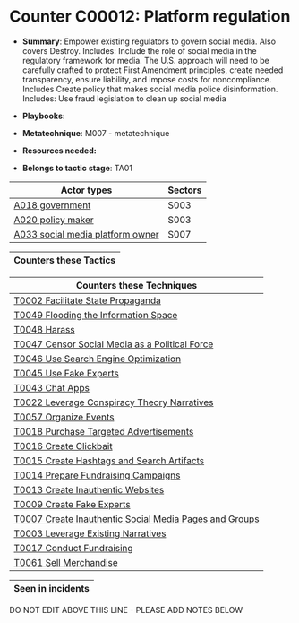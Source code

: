 # Counter C00012: Platform regulation

* **Summary**: Empower existing regulators to govern social media. Also covers Destroy.  Includes: Include the role of social media in the regulatory framework for media.  The U.S. approach will need to be carefully crafted to protect First Amendment principles, create needed transparency, ensure liability, and impose costs for noncompliance. Includes Create policy that makes social media police disinformation. Includes: Use fraud legislation to clean up social media

* **Playbooks**: 

* **Metatechnique**: M007 - metatechnique

* **Resources needed:** 

* **Belongs to tactic stage**: TA01


| Actor types | Sectors |
| ----------- | ------- |
| [A018 government ](../../generated_pages/actortypes/A018.md) | S003 |
| [A020 policy maker](../../generated_pages/actortypes/A020.md) | S003 |
| [A033 social media platform owner](../../generated_pages/actortypes/A033.md) | S007 |



| Counters these Tactics |
| ---------------------- |



| Counters these Techniques |
| ------------------------- |
| [T0002 Facilitate State Propaganda](../../generated_pages/techniques/T0002.md) |
| [T0049 Flooding the Information Space](../../generated_pages/techniques/T0049.md) |
| [T0048 Harass](../../generated_pages/techniques/T0048.md) |
| [T0047 Censor Social Media as a Political Force](../../generated_pages/techniques/T0047.md) |
| [T0046 Use Search Engine Optimization](../../generated_pages/techniques/T0046.md) |
| [T0045 Use Fake Experts](../../generated_pages/techniques/T0045.md) |
| [T0043 Chat Apps](../../generated_pages/techniques/T0043.md) |
| [T0022 Leverage Conspiracy Theory Narratives](../../generated_pages/techniques/T0022.md) |
| [T0057 Organize Events](../../generated_pages/techniques/T0057.md) |
| [T0018 Purchase Targeted Advertisements](../../generated_pages/techniques/T0018.md) |
| [T0016 Create Clickbait](../../generated_pages/techniques/T0016.md) |
| [T0015 Create Hashtags and Search Artifacts](../../generated_pages/techniques/T0015.md) |
| [T0014 Prepare Fundraising Campaigns](../../generated_pages/techniques/T0014.md) |
| [T0013 Create Inauthentic Websites](../../generated_pages/techniques/T0013.md) |
| [T0009 Create Fake Experts](../../generated_pages/techniques/T0009.md) |
| [T0007 Create Inauthentic Social Media Pages and Groups](../../generated_pages/techniques/T0007.md) |
| [T0003 Leverage Existing Narratives](../../generated_pages/techniques/T0003.md) |
| [T0017 Conduct Fundraising](../../generated_pages/techniques/T0017.md) |
| [T0061 Sell Merchandise](../../generated_pages/techniques/T0061.md) |



| Seen in incidents |
| ----------------- |


DO NOT EDIT ABOVE THIS LINE - PLEASE ADD NOTES BELOW